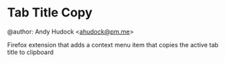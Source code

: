 # Tab Title Copy
@author: Andy Hudock <<ahudock@pm.me>>

Firefox extension that adds a context menu item that copies the active tab title to clipboard
